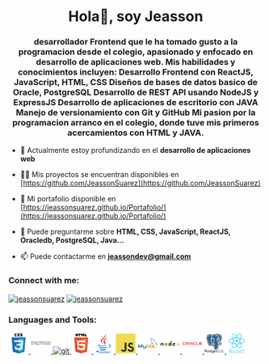 <h1 align="center">Hola👋, soy Jeasson</h1>
<h3 align="center">desarrollador Frontend que le ha tomado gusto a la programacion desde el colegio, apasionado y enfocado en desarrollo de aplicaciones web. Mis habilidades y conocimientos incluyen: Desarrollo Frontend con ReactJS, JavaScript, HTML, CSS Diseños de bases de datos basico de Oracle, PostgreSQL Desarrollo de REST API usando NodeJS y ExpressJS Desarrollo de aplicaciones de escritorio con JAVA Manejo de versionamiento con Git y GitHub Mi pasion por la programacion arranco en el colegio, donde tuve mis primeros acercamientos con HTML y JAVA.</h3>

- 🌱 Actualmente estoy profundizando en el **desarrollo de aplicaciones web**

- 👨‍💻 Mis proyectos se encuentran disponibles en [https://github.com/JeassonSuarez](https://github.com/JeassonSuarez)

- 📝 Mi portafolio disponible en [https://jeassonsuarez.github.io/Portafolio/](https://jeassonsuarez.github.io/Portafolio/)

- 💬 Puede preguntarme sobre **HTML, CSS, JavaScript, ReactJS, Oracledb, PostgreSQL, Java...**

- 📫 Puede contactarme en **jeassondev@gmail.com**

<h3 align="left">Connect with me:</h3>
<p align="left">
<a href="https://linkedin.com/in/jeassonsuarez" target="blank"><img align="center" src="https://raw.githubusercontent.com/rahuldkjain/github-profile-readme-generator/master/src/images/icons/Social/linked-in-alt.svg" alt="jeassonsuarez" height="30" width="40" /></a>
<a href="https://www.hackerrank.com/jeassonsuarez" target="blank"><img align="center" src="https://raw.githubusercontent.com/rahuldkjain/github-profile-readme-generator/master/src/images/icons/Social/hackerrank.svg" alt="jeassonsuarez" height="30" width="40" /></a>
</p>

<h3 align="left">Languages and Tools:</h3>
<p align="left"> <a href="https://www.w3schools.com/css/" target="_blank" rel="noreferrer"> <img src="https://raw.githubusercontent.com/devicons/devicon/master/icons/css3/css3-original-wordmark.svg" alt="css3" width="40" height="40"/> </a> <a href="https://expressjs.com" target="_blank" rel="noreferrer"> <img src="https://raw.githubusercontent.com/devicons/devicon/master/icons/express/express-original-wordmark.svg" alt="express" width="40" height="40"/> </a> <a href="https://git-scm.com/" target="_blank" rel="noreferrer"> <img src="https://www.vectorlogo.zone/logos/git-scm/git-scm-icon.svg" alt="git" width="40" height="40"/> </a> <a href="https://www.w3.org/html/" target="_blank" rel="noreferrer"> <img src="https://raw.githubusercontent.com/devicons/devicon/master/icons/html5/html5-original-wordmark.svg" alt="html5" width="40" height="40"/> </a> <a href="https://www.java.com" target="_blank" rel="noreferrer"> <img src="https://raw.githubusercontent.com/devicons/devicon/master/icons/java/java-original.svg" alt="java" width="40" height="40"/> </a> <a href="https://developer.mozilla.org/en-US/docs/Web/JavaScript" target="_blank" rel="noreferrer"> <img src="https://raw.githubusercontent.com/devicons/devicon/master/icons/javascript/javascript-original.svg" alt="javascript" width="40" height="40"/> </a> <a href="https://www.mysql.com/" target="_blank" rel="noreferrer"> <img src="https://raw.githubusercontent.com/devicons/devicon/master/icons/mysql/mysql-original-wordmark.svg" alt="mysql" width="40" height="40"/> </a> <a href="https://nodejs.org" target="_blank" rel="noreferrer"> <img src="https://raw.githubusercontent.com/devicons/devicon/master/icons/nodejs/nodejs-original-wordmark.svg" alt="nodejs" width="40" height="40"/> </a> <a href="https://www.oracle.com/" target="_blank" rel="noreferrer"> <img src="https://raw.githubusercontent.com/devicons/devicon/master/icons/oracle/oracle-original.svg" alt="oracle" width="40" height="40"/> </a> <a href="https://www.postgresql.org" target="_blank" rel="noreferrer"> <img src="https://raw.githubusercontent.com/devicons/devicon/master/icons/postgresql/postgresql-original-wordmark.svg" alt="postgresql" width="40" height="40"/> </a> <a href="https://reactjs.org/" target="_blank" rel="noreferrer"> <img src="https://raw.githubusercontent.com/devicons/devicon/master/icons/react/react-original-wordmark.svg" alt="react" width="40" height="40"/> </a> </p>


